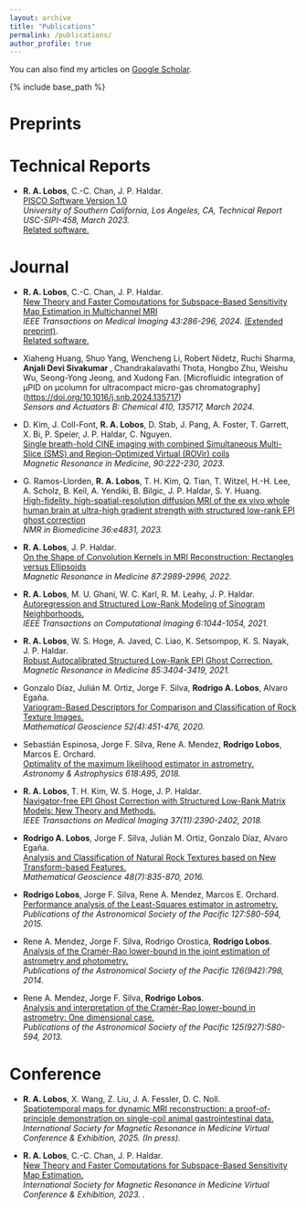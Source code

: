 ```yaml
---
layout: archive
title: "Publications"
permalink: /publications/
author_profile: true
---
```


  You can also find my articles on [Google Scholar](https://scholar.google.com/citations?user=9QutR7MAAAAJ&hl=en).
  
{% include base_path %}

<b>Preprints</b>
======

<b>Technical Reports</b>
======
* <b>R. A. Lobos</b>, C.-C. Chan, J. P. Haldar.  <br>[PISCO Software Version 1.0](https://sipi.usc.edu/reports/abstracts.php?rid=sipi-458)<br><em> University of Southern California, Los Angeles, CA, Technical Report USC-SIPI-458, March 2023.</em><br>[Related software.](https://mr.usc.edu/download/pisco/)<br>

<b>Journal</b>
======
*  <b>R. A. Lobos</b>, C.-C. Chan, J. P. Haldar.  <br>[New Theory and Faster Computations for Subspace-Based Sensitivity Map Estimation in Multichannel MRI](https://ieeexplore.ieee.org/document/10190117)<br><em> IEEE Transactions on Medical Imaging 43:286-296, 2024</em>. [(Extended preprint)](https://arxiv.org/abs/2302.13431). <br>[Related software.](https://mr.usc.edu/download/pisco/)<br>

*	Xiaheng Huang, Shuo Yang, Wencheng Li, Robert Nidetz, Ruchi Sharma, <b> Anjali Devi Sivakumar </b>, Chandrakalavathi Thota, Hongbo Zhu, Weishu Wu, Seong-Yong Jeong, and Xudong Fan. <be> [Microfluidic integration of μPID on μcolumn for ultracompact micro-gas chromatography] <br>(https://doi.org/10.1016/j.snb.2024.135717) <br><em> Sensors and Actuators B: Chemical 410, 135717, March 2024. </em> <br>
* D. Kim, J. Coll-Font, <b>R. A. Lobos</b>, D. Stab, J. Pang, A. Foster, T. Garrett, X. Bi, P. Speier, J. P. Haldar, C. Nguyen.  <br>[Single breath-hold CINE imaging with combined Simultaneous Multi-Slice (SMS) and Region-Optimized Virtual (ROVir) coils](https://onlinelibrary.wiley.com/doi/10.1002/mrm.29620)<br><em> Magnetic Resonance in Medicine, 90:222-230, 2023.</em>
* G. Ramos-Llorden, <b>R. A. Lobos</b>, T. H. Kim, Q. Tian, T. Witzel, H.-H. Lee, A. Scholz, B. Keil, A. Yendiki, B. Bilgic, J. P. Haldar, S. Y. Huang. <br>[High-fidelity, high-spatial-resolution diffusion MRI of the ex vivo whole human brain at ultra-high gradient strength with structured low-rank EPI ghost correction](https://analyticalsciencejournals.onlinelibrary.wiley.com/doi/10.1002/nbm.4831)<br><em> NMR in Biomedicine 36:e4831, 2023.</em>
* <b>R. A. Lobos</b>, J. P. Haldar. <br>[On the Shape of Convolution Kernels in MRI Reconstruction:  Rectangles versus Ellipsoids](https://onlinelibrary.wiley.com/doi/epdf/10.1002/mrm.29189)<br><em> Magnetic Resonance in Medicine 87:2989-2996, 2022.</em>
* <b>R. A. Lobos</b>, M. U. Ghani, W. C. Karl, R. M. Leahy, J. P. Haldar. <br>[Autoregression and Structured Low-Rank Modeling of Sinogram Neighborhoods.](https://ieeexplore.ieee.org/document/9547841)<br><em>IEEE Transactions on Computational Imaging 6:1044-1054, 2021.</em>
* <b>R. A. Lobos</b>, W. S. Hoge, A. Javed, C. Liao, K. Setsompop, K. S. Nayak, J. P. Haldar. <br>[Robust Autocalibrated Structured Low-Rank EPI Ghost Correction.](https://onlinelibrary.wiley.com/doi/10.1002/mrm.28638)<br><em>Magnetic Resonance in Medicine 85:3404-3419, 2021.</em>
* Gonzalo Díaz, Julián M. Ortiz,  Jorge F. Silva,  <b>Rodrigo A. Lobos</b>, Alvaro Egaña. <br>[Variogram-Based Descriptors for Comparison
and Classification of Rock Texture Images.](https://link.springer.com/article/10.1007/s11004-019-09833-5)<br><em>Mathematical Geoscience 52(4):451-476, 2020.</em>
* Sebastián Espinosa, Jorge F. Silva, Rene A. Mendez, <b>Rodrigo Lobos</b>, Marcos E. Orchard. <br>[Optimality of the maximum likelihood estimator in astrometry.](https://www.aanda.org/articles/aa/abs/2018/08/aa32537-17/aa32537-17.html)<br><em>Astronomy & Astrophysics 618:A95, 2018.</em>
* <b>R. A. Lobos</b>, T. H. Kim, W. S. Hoge, J. P. Haldar. <br>[Navigator-free EPI Ghost Correction with Structured Low-Rank Matrix Models: New Theory and Methods.](https://ieeexplore.ieee.org/abstract/document/8329142?casa_token=M3OGp2ge-WQAAAAA:EcXyTxYD2Narq2ZNIjQcAJS1IC6tqLFjxq8wOFrDm_0eyMxF8q5J5Aywjv-qOpydJ3vKIwxcWw)<br><em>IEEE Transactions on Medical Imaging 37(11):2390-2402, 2018.</em>
* <b>Rodrigo A. Lobos</b>, Jorge F. Silva, Julián M. Ortiz, Gonzalo Díaz, Alvaro Egaña. <br>[Analysis and Classification of Natural Rock Textures based on New Transform-based Features.](https://link.springer.com/article/10.1007/s11004-016-9648-8)<br><em>Mathematical Geoscience 48(7):835-870, 2016.</em>
*  <b>Rodrigo Lobos</b>, Jorge F. Silva, Rene A. Mendez, Marcos E. Orchard. <br>[Performance analysis of the Least-Squares estimator in astrometry.](https://iopscience.iop.org/article/10.1086/683841/meta?casa_token=19XuXWiuMBkAAAAA:0zym7LRzEyjnwSYsXZTANQilWl8F7tP2hPDKXHEgVZ0hxmnw8kbwSCPGIvuIeo4Bdm8LdW6fxg)<br><em>Publications of the Astronomical Society of the Pacific 127:580-594, 2015.</em>
*  Rene A. Mendez, Jorge F. Silva, Rodrigo Orostica, <b>Rodrigo Lobos</b>. <br>[Analysis of
the Cramér-Rao lower-bound in the joint estimation of astrometry and photometry.](https://iopscience.iop.org/article/10.1086/678041/meta?casa_token=pD2yE4-PblwAAAAA:B68xWfykVh4XAObCzXv_yQfYLVZCTE5ovMtQSuMiv07FWf54hkxD6dtzFFyDC1uNDmDmiRU_Fw)<br><em>Publications of the Astronomical Society of the Pacific 126(942):798, 2014.</em>
*  Rene A. Mendez, Jorge F. Silva, <b>Rodrigo Lobos</b>. <br>[Analysis and interpretation of
the Cramér-Rao lower-bound in astrometry: One dimensional case.](https://iopscience.iop.org/article/10.1086/671126/meta?casa_token=eGZ8EbHbj0kAAAAA:oNkO1Ty4xh9Y26yZmGyEQOgqlxK7TvzjX4AjJFXgxSHKu6M-8Lys8ib5fELLLLMZ8AgOLZfrsw)<br><em>Publications of the Astronomical Society of the Pacific 125(927):580-594, 2013.</em>

<b>Conference</b>
======

* <b>R. A. Lobos</b>, X. Wang, Z. Liu, J. A. Fessler, D. C. Noll.  <br>[Spatiotemporal maps for dynamic MRI reconstruction: a proof-of-principle demonstration on single-coil animal gastrointestinal data.](https://ralobos.github.io)<br><em>International Society for Magnetic Resonance in Medicine Virtual Conference & Exhibition, 2025. (In press).</em>

* <b>R. A. Lobos</b>, C.-C. Chan, J. P. Haldar.  <br>[New Theory and Faster Computations for Subspace-Based Sensitivity Map Estimation.](https://ralobos.github.io)<br><em>International Society for Magnetic Resonance in Medicine Virtual Conference & Exhibition, 2023. .</em>


